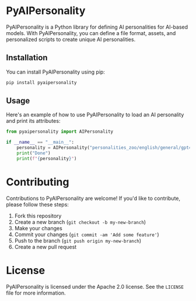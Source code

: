 # PyAIPersonality

PyAIPersonality is a Python library for defining AI personalities for AI-based models. With PyAIPersonality, you can define a file format, assets, and personalized scripts to create unique AI personalities.

## Installation

You can install PyAIPersonality using pip:
```bash
pip install pyaipersonality
```

## Usage

Here's an example of how to use PyAIPersonality to load an AI personality and print its attributes:

```python
from pyaipersonality import AIPersonality

if __name__ == "__main__":
    personality = AIPersonality("personalities_zoo/english/general/gpt4all_chat_bot")
    print("Done")
    print(f"{personality}")
```

# Contributing
Contributions to PyAIPersonality are welcome! If you'd like to contribute, please follow these steps:

1. Fork this repository
2. Create a new branch (`git checkout -b my-new-branch`)
3. Make your changes
4. Commit your changes (`git commit -am 'Add some feature'`)
5. Push to the branch (`git push origin my-new-branch`)
6. Create a new pull request


# License
PyAIPersonality is licensed under the Apache 2.0 license. See the `LICENSE` file for more information.
